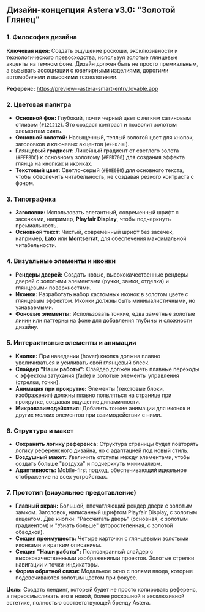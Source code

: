 ## Дизайн-концепция Astera v3.0: "Золотой Глянец"

### 1. Философия дизайна

**Ключевая идея:** Создать ощущение роскоши, эксклюзивности и технологического превосходства, используя золотые глянцевые акценты на темном фоне. Дизайн должен быть не просто премиальным, а вызывать ассоциации с ювелирными изделиями, дорогими автомобилями и высокими технологиями.

**Референс:** https://preview--astera-smart-entry.lovable.app

### 2. Цветовая палитра

*   **Основной фон:** Глубокий, почти черный цвет с легким сатиновым отливом (`#121212`). Это создаст контраст и позволит золотым элементам сиять.
*   **Основной золотой:** Насыщенный, теплый золотой цвет для кнопок, заголовков и ключевых акцентов (`#FFD700`).
*   **Глянцевый градиент:** Линейный градиент от светлого золота (`#FFF8DC`) к основному золотому (`#FFD700`) для создания эффекта глянца на кнопках и иконках.
*   **Текстовый цвет:** Светло-серый (`#E0E0E0`) для основного текста, чтобы обеспечить читабельность, не создавая резкого контраста с фоном.

### 3. Типографика

*   **Заголовки:** Использовать элегантный, современный шрифт с засечками, например, **Playfair Display**, чтобы подчеркнуть премиальность.
*   **Основной текст:** Чистый, современный шрифт без засечек, например, **Lato** или **Montserrat**, для обеспечения максимальной читабельности.

### 4. Визуальные элементы и иконки

*   **Рендеры дверей:** Создать новые, высококачественные рендеры дверей с золотыми элементами (ручки, замки, отделка) и глянцевыми поверхностями.
*   **Иконки:** Разработать набор кастомных иконок в золотом цвете с глянцевым эффектом. Иконки должны быть минималистичными, но узнаваемыми.
*   **Фоновые элементы:** Использовать тонкие, едва заметные золотые линии или паттерны на фоне для добавления глубины и сложности дизайну.

### 5. Интерактивные элементы и анимации

*   **Кнопки:** При наведении (hover) кнопка должна плавно увеличиваться и усиливать свой глянцевый блеск.
*   **Слайдер "Наши работы":** Слайдер должен иметь плавные переходы с эффектом затухания (fade) и золотые элементы управления (стрелки, точки).
*   **Анимация при прокрутке:** Элементы (текстовые блоки, изображения) должны плавно появляться на странице при прокрутке, создавая ощущение динамичности.
*   **Микровзаимодействия:** Добавить тонкие анимации для иконок и других мелких элементов при взаимодействии с ними.

### 6. Структура и макет

*   **Сохранить логику референса:** Структура страницы будет повторять логику референсного дизайна, но с адаптацией под новый стиль.
*   **Воздушный макет:** Увеличить отступы между элементами, чтобы создать больше "воздуха" и подчеркнуть минимализм.
*   **Адаптивность:** Mobile-first подход, обеспечивающий идеальное отображение на всех устройствах.

### 7. Прототип (визуальное представление)

*   **Главный экран:** Большой, впечатляющий рендер двери с золотым замком. Заголовок, написанный шрифтом Playfair Display, с золотым акцентом. Две кнопки: "Рассчитать дверь" (основная, с золотым градиентом) и "Узнать больше" (второстепенная, с золотой обводкой).
*   **Секция преимуществ:** Четыре карточки с глянцевыми золотыми иконками и кратким описанием.
*   **Секция "Наши работы":** Полноэкранный слайдер с высококачественными изображениями проектов. Золотые стрелки навигации и точки-индикаторы.
*   **Форма обратной связи:** Модальное окно с полями ввода, которые подсвечиваются золотым цветом при фокусе.

**Цель:** Создать лендинг, который будет не просто копировать референс, а переосмысливать его в новой, более роскошной и эксклюзивной эстетике, полностью соответствующей бренду Astera.
